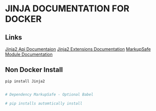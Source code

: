 # JINJA DOCUMENTATION FOR DOCKER


## Links
[Jinja2 Api Documentaion](https://jinja.palletsprojects.com/en/3.0.x/api/#basics)
[Jinja2 Extensions Documentation](https://jinja.palletsprojects.com/en/3.0.x/extensions/#jinja-extensions)
[MarkupSafe Module Documentation](https://markupsafe.palletsprojects.com/en/2.0.x/)





## Non Docker Install



``` bash
pip install Jinja2


# Dependency MarkupSafe - Optional Babel

# pip installs automtically install


```


